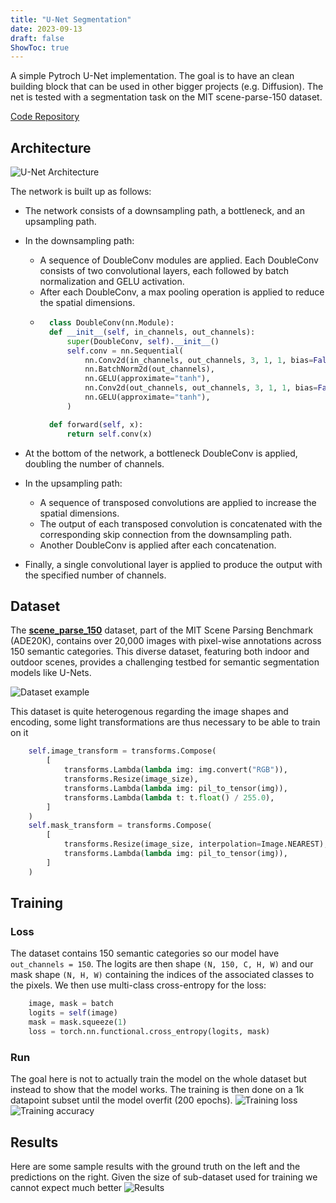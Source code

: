```yaml
---
title: "U-Net Segmentation"
date: 2023-09-13
draft: false
ShowToc: true
---
```

A simple Pytroch U-Net implementation. The goal is to have an clean building block that can be used in other bigger projects (e.g. Diffusion). The net is tested with a segmentation task on the MIT scene-parse-150 dataset.

[Code Repository](https://github.com/JulienRineau/unet-segmentation)

## Architecture

![U-Net Architecture](/img/unet-segmentation/u-net-architecture.png)

The network is built up as follows:

- The network consists of a downsampling path, a bottleneck, and an upsampling path.
- In the downsampling path:

    - A sequence of DoubleConv modules are applied. Each DoubleConv consists of two convolutional layers, each followed by batch normalization and GELU activation.
    - After each DoubleConv, a max pooling operation is applied to reduce the spatial dimensions.
    - ```python
        class DoubleConv(nn.Module):
        def __init__(self, in_channels, out_channels):
            super(DoubleConv, self).__init__()
            self.conv = nn.Sequential(
                nn.Conv2d(in_channels, out_channels, 3, 1, 1, bias=False),
                nn.BatchNorm2d(out_channels),
                nn.GELU(approximate="tanh"),
                nn.Conv2d(out_channels, out_channels, 3, 1, 1, bias=False),
                nn.GELU(approximate="tanh"),
            )

        def forward(self, x):
            return self.conv(x)
        ```


- At the bottom of the network, a bottleneck DoubleConv is applied, doubling the number of channels.

- In the upsampling path:

    - A sequence of transposed convolutions are applied to increase the spatial dimensions.
    - The output of each transposed convolution is concatenated with the corresponding skip connection from the downsampling path.
    - Another DoubleConv is applied after each concatenation.

- Finally, a single convolutional layer is applied to produce the output with the specified number of channels.

## Dataset
The **[scene_parse_150](http://sceneparsing.csail.mit.edu)** dataset, part of the MIT Scene Parsing Benchmark (ADE20K), contains over 20,000 images with pixel-wise annotations across 150 semantic categories. This diverse dataset, featuring both indoor and outdoor scenes, provides a challenging testbed for semantic segmentation models like U-Nets.

![Dataset example](/img/unet-segmentation/dataset_stacked_image.jpg)

This dataset is quite heterogenous regarding the image shapes and encoding, some light transformations are thus necessary to be able to train on it

```python
    self.image_transform = transforms.Compose(
        [
            transforms.Lambda(lambda img: img.convert("RGB")),
            transforms.Resize(image_size),
            transforms.Lambda(lambda img: pil_to_tensor(img)),
            transforms.Lambda(lambda t: t.float() / 255.0),
        ]
    )
    self.mask_transform = transforms.Compose(
        [
            transforms.Resize(image_size, interpolation=Image.NEAREST),
            transforms.Lambda(lambda img: pil_to_tensor(img)),
        ]
    )
```
## Training
### Loss
The dataset contains 150 semantic categories so our model have ```out_channels = 150```. The logits are then shape ```(N, 150, C, H, W)``` and our mask shape ```(N, H, W)``` containing the indices of the associated classes to the pixels. We then use multi-class cross-entropy for the loss:
```python
    image, mask = batch
    logits = self(image)
    mask = mask.squeeze(1) 
    loss = torch.nn.functional.cross_entropy(logits, mask)
``` 
### Run
The goal here is not to actually train the model on the whole dataset but instead to show that the model works. The training is then done on a 1k datapoint subset until the model overfit (200 epochs).
![Training loss](/img/unet-segmentation/train_loss.png)
![Training accuracy](/img/unet-segmentation/train_acc.png)


## Results
Here are some sample results with the ground truth on the left and the predictions on the right. Given the size of sub-dataset used for training we cannot expect much better 
![Results](/img/unet-segmentation/stacked_result.png)


